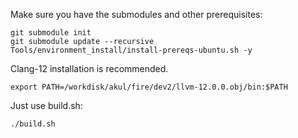 

Make sure you have the submodules and other prerequisites:

```
git submodule init
git submodule update --recursive
Tools/environment_install/install-prereqs-ubuntu.sh -y
```

Clang-12 installation is recommended.

```
export PATH=/workdisk/akul/fire/dev2/llvm-12.0.0.obj/bin:$PATH
```

Just use build.sh:
```
./build.sh
```

